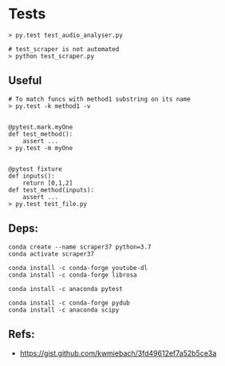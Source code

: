 # Tests

```
> py.test test_audio_analyser.py

# test_scraper is not automated
> python test_scraper.py
```

## Useful

```
# To match funcs with method1 substring on its name
> py.test -k method1 -v


@pytest.mark.myOne
def test_method():
	assert ...
> py.test -m myOne 


@pytest fixture
def inputs():
    return [0,1,2]
def test_method(inputs):
	assert ...
> py.test test_file.py
```


## Deps:

```
conda create --name scraper37 python=3.7
conda activate scraper37

conda install -c conda-forge youtube-dl
conda install -c conda-forge librosa

conda install -c anaconda pytest

conda install -c conda-forge pydub
conda install -c anaconda scipy
```

## Refs:

- https://gist.github.com/kwmiebach/3fd49612ef7a52b5ce3a
